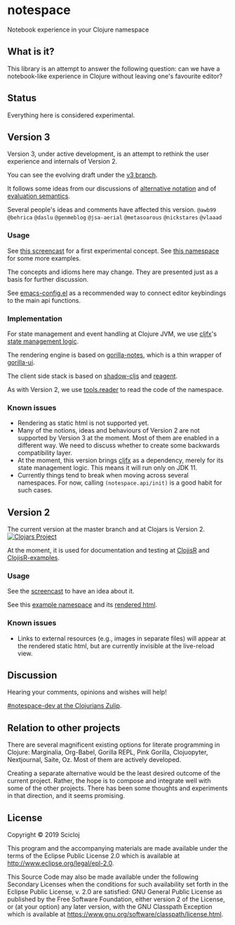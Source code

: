 # notespace

Notebook experience in your Clojure namespace

## What is it?

This library is an attempt to answer the following question: can we have a notebook-like experience in Clojure without leaving one's favourite editor?

## Status

Everything here is considered experimental.

## Version 3
Version 3, under active development, is an attempt to rethink the user experience and internals of Version 2.

You can see the evolving draft under the [v3 branch](https://github.com/scicloj/notespace/tree/v3).

It follows some ideas from our discussions of [alternative notation](https://clojurians.zulipchat.com/#narrow/stream/224153-notespace-dev/topic/alternative.20notation) and of [evaluation semantics](https://clojurians.zulipchat.com/#narrow/stream/224153-notespace-dev/topic/evaluation.20semantics.20--.20suggested.20breaking.20change).

Several people's ideas and comments have affected this version.
`@awb99` `@behrica` `@daslu` `@genmeblog` `@jsa-aerial` `@metasoarous` `@nickstares` `@vlaaad` 

### Usage

See [this screencast](https://tinyurl.com/y5vg5qfe) for a first experimental concept. See [this namespace](./test/notespace/v3_experiment1_test.clj) for some more examples.

The concepts and idioms here may change. They are presented just as a basis for further discussion.

See [emacs-config.el](./emacs-config.el) as a recommended way to connect editor keybindings to the main api functions.

### Implementation
For state management and event handling at Clojure JVM, we use [cljfx](https://github.com/cljfx/cljfx)'s [state management logic](https://github.com/cljfx/cljfx#subscriptions-and-contexts).

The rendering engine is based on [gorilla-notes](https://github.com/scicloj/gorilla-notes), which is a thin wrapper of [gorilla-ui](https://github.com/pink-gorilla/gorilla-ui).

The client side stack is based on [shadow-cljs](https://github.com/thheller/shadow-cljs) and [reagent](https://reagent-project.github.io).

As with Version 2, we use [tools.reader](https://github.com/clojure/tools.reader) to read the code of the namespace.

### Known issues
* Rendering as static html is not supported yet.
* Many of the notions, ideas and behaviours of Version 2 are not supported by Version 3 at the moment. Most of them are enabled in a different way. We need to discuss whether to create some backwards compatibility layer.
* At the moment, this version brings [cljfx](https://github.com/cljfx/cljfx) as a dependency, merely for its state management logic. This means it will run only on JDK 11.
* Currently things tend to break when moving across several namespaces. For now, calling `(notespace.api/init)` is a good habit for such cases.

## Version 2
The current version at the master branch and at Clojars is Version 2.
[![Clojars Project](https://img.shields.io/clojars/v/scicloj/notespace.svg)](https://clojars.org/scicloj/notespace)

At the moment, it is used for documentation and testing at [ClojisR](https://github.com/scicloj/clojisr) and [ClojisR-examples](https://github.com/scicloj/clojisr-examples).

### Usage

See the [screencast](https://drive.google.com/file/d/1D0EBTA2Udt2vjEEetiHqjjk1blb79XcY/view?usp=sharing) to have an idea about it.

See this [example namespace](./test/notespace/v2/tutorial_test.clj) and its [rendered html](https://scicloj.github.io/notespace/doc/notespace/v2/tutorial-test/index.html).

### Known issues
* Links to external resources (e.g., images in separate files) will appear at the rendered static html, but are currently invisible at the live-reload view.

## Discussion

Hearing your comments, opinions and wishes will help!

[#notespace-dev at the Clojurians Zulip](https://clojurians.zulipchat.com/#narrow/stream/224153-notespace-dev).

## Relation to other projects

There are several magnificent existing options for literate programming in Clojure: Marginalia, Org-Babel, Gorilla REPL, Pink Gorilla, Clojuopyter, Nextjournal, Saite, Oz. Most of them are actively developed.

Creating a separate alternative would be the least desired outcome of the current project. Rather, the hope is to compose and integrate well with some of the other projects. There has been some thoughts and experiments in that direction, and it seems promising.

## License

Copyright © 2019 Scicloj

This program and the accompanying materials are made available under the
terms of the Eclipse Public License 2.0 which is available at
http://www.eclipse.org/legal/epl-2.0.

This Source Code may also be made available under the following Secondary
Licenses when the conditions for such availability set forth in the Eclipse
Public License, v. 2.0 are satisfied: GNU General Public License as published by
the Free Software Foundation, either version 2 of the License, or (at your
option) any later version, with the GNU Classpath Exception which is available
at https://www.gnu.org/software/classpath/license.html.
